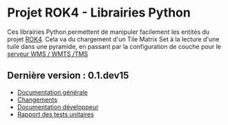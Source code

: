 # Projet ROK4 - Librairies Python

Ces librairies Python permettent de manipuler facilement les entités du projet [ROK4](https://rok4.github.io). Cela va du chargement d'un Tile Matrix Set à la lecture d'une tuile dans une pyramide, en passant par la configuration de couche pour le [serveur WMS / WMTS /TMS](https://rok4.github.io/server)

## Dernière version : 0.1.dev15

* [Documentation générale](versions/0.1.dev15/README.md)
* [Changements](versions/0.1.dev15/CHANGELOG.md)
* [Documentation développeur](versions/0.1.dev15/DOCUMENTATION.md)
* [Rapport des tests unitaires](versions/0.1.dev15/TESTS.md)
